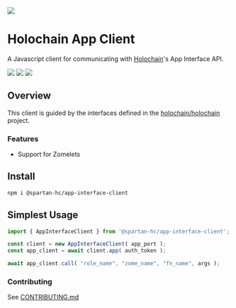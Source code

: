 [![](https://img.shields.io/npm/v/@spartan-hc/app-interface-client/latest?style=flat-square)](http://npmjs.com/package/@spartan-hc/app-interface-client)

# Holochain App Client
A Javascript client for communicating with [Holochain](https://holochain.org)'s App Interface API.

[![](https://img.shields.io/github/issues-raw/spartan-holochain-counsel/app-interface-client-js?style=flat-square)](https://github.com/spartan-holochain-counsel/app-interface-client-js/issues)
[![](https://img.shields.io/github/issues-closed-raw/spartan-holochain-counsel/app-interface-client-js?style=flat-square)](https://github.com/spartan-holochain-counsel/app-interface-client-js/issues?q=is%3Aissue+is%3Aclosed)
[![](https://img.shields.io/github/issues-pr-raw/spartan-holochain-counsel/app-interface-client-js?style=flat-square)](https://github.com/spartan-holochain-counsel/app-interface-client-js/pulls)


## Overview
This client is guided by the interfaces defined in the
[holochain/holochain](https://github.com/holochain/holochain) project.

### Features

- Support for Zomelets


## Install

```bash
npm i @spartan-hc/app-interface-client
```

## Simplest Usage

```js
import { AppInterfaceClient } from '@spartan-hc/app-interface-client';

const client = new AppInterfaceClient( app_port );
const app_client = await client.app( auth_token );

await app_client.call( "role_name", "zome_name", "fn_name", args );
```


### Contributing

See [CONTRIBUTING.md](CONTRIBUTING.md)
